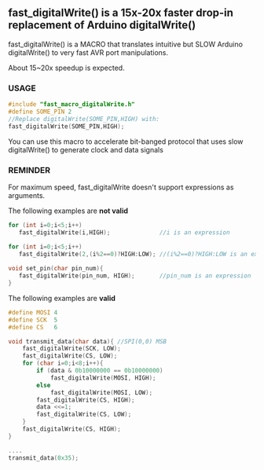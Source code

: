  ## fast_digitalWrite() is a 15x-20x faster drop-in replacement of Arduino digitalWrite() ##
 fast_digitalWrite() is a MACRO that translates intuitive 
 but SLOW Arduino digitalWrite() to very fast AVR port
 manipulations.
 
 About 15~20x speedup is expected.
 
### USAGE ###
```c++
#include "fast_macro_digitalWrite.h"
#define SOME_PIN 2
//Replace digitalWrite(SOME_PIN,HIGH) with:
fast_digitalWrite(SOME_PIN,HIGH); 
```
You can use this macro to accelerate bit-banged protocol that uses slow digitalWrite() to generate clock and data signals

### REMINDER ###
For maximum speed, fast_digitalWrite doesn't support expressions as arguments.

The following examples are **not valid**
```c++
for (int i=0;i<5;i++)
   fast_digitalWrite(i,HIGH);              //i is an expression

for (int i=0;i<5;i++)
   fast_digitalWrite(2,(i%2==0)?HIGH:LOW); //(i%2==0)?HIGH:LOW is an expression
   
void set_pin(char pin_num){
   fast_digitalWrite(pin_num, HIGH);       //pin_num is an expression
}
```
The following examples are **valid**

```c++
#define MOSI 4
#define SCK  5
#define CS   6

void transmit_data(char data){ //SPI(0,0) MSB
    fast_digitalWrite(SCK, LOW);
    fast_digitalWrite(CS, LOW);
    for (char i=0;i<8;i++){
        if (data & 0b10000000 == 0b10000000) 
            fast_digitalWrite(MOSI, HIGH);
        else
            fast_digitalWrite(MOSI, LOW);
        fast_digitalWrite(CS, HIGH);
        data <<=1;
        fast_digitalWrite(CS, LOW);
    }
    fast_digitalWrite(CS, HIGH);
}

....
transmit_data(0x35);

```
